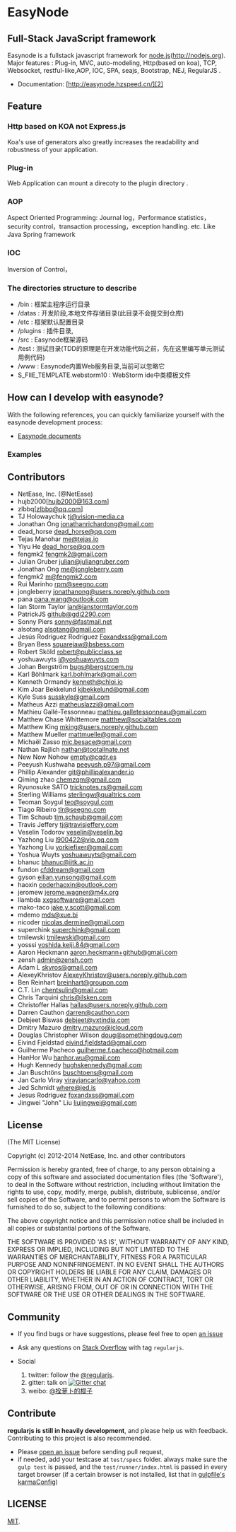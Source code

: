 # EasyNode

## Full-Stack JavaScript framework
Easynode is a fullstack javascript framework for [node.js]()(http://nodejs.org). Major features : Plug-in, MVC, auto-modeling, Http(based on koa), TCP, Websocket, restful-like,AOP, IOC, SPA, seajs, Bootstrap, NEJ, RegularJS .

* Documentation: [http://easynode.hzspeed.cn/][2]

## Feature

### Http based on KOA not Express.js

Koa's use of generators also greatly increases the readability and robustness of your application.


### Plug-in

Web Application can mount a  direcoty to the plugin directory .

### AOP

Aspect Oriented Programming: Journal log，Performance statistics，security control，transaction processing，exception handling. etc. Like Java Spring framework

### IOC

Inversion of Control，

### The directories structure to describe


* /bin            : 框架主程序运行目录
* /datas          : 开发阶段,本地文件存储目录(此目录不会提交到仓库)
* /etc            : 框架默认配置目录
* /plugins        : 插件目录,
* /src            : Easynode框架源码
* /test           : 测试目录(TDD的原理是在开发功能代码之前，先在这里编写单元测试用例代码)
* /www            : Easynode内置Web服务目录,当前可以忽略它
* S_FIlE_TEMPLATE.webstorm10  : WebStorm ide中类模板文件





## How can I develop with easynode?
With the following references, you can quickly familiarize yourself with the easynode development process:
* [Easynode documents][3]

### Examples


## Contributors
* NetEase, Inc. (@NetEase)
* hujb2000[hujb2000@163.com]
* zlbbq[zlbbq@qq.com]
* TJ Holowaychuk [tj@vision-media.ca][4]
* Jonathan Ong [jonathanrichardong@gmail.com][5]
* dead\_horse [dead\_horse@qq.com][6]
* Tejas Manohar [me@tejas.io][7]
* Yiyu He [dead\_horse@qq.com][8]
* fengmk2 [fengmk2@gmail.com][9]
* Julian Gruber [julian@juliangruber.com][10]
* Jonathan Ong [me@jongleberry.com][11]
* fengmk2 [m@fengmk2.com][12]
* Rui Marinho [rpm@seegno.com][13]
* jongleberry [jonathanong@users.noreply.github.com][14]
* pana [pana.wang@outlook.com][15]
* Ian Storm Taylor [ian@ianstormtaylor.com][16]
* PatrickJS [github@gdi2290.com][17]
* Sonny Piers [sonny@fastmail.net][18]
* alsotang [alsotang@gmail.com][19]
* Jesús Rodríguez Rodríguez [Foxandxss@gmail.com][20]
* Bryan Bess [squarejaw@bsbess.com][21]
* Robert Sköld [robert@publicclass.se][22]
* yoshuawuyts [i@yoshuawuyts.com][23]
* Johan Bergström [bugs@bergstroem.nu][24]
* Karl Böhlmark [karl.bohlmark@gmail.com][25]
* Kenneth Ormandy [kenneth@chloi.io][26]
* Kim Joar Bekkelund [kjbekkelund@gmail.com][27]
* Kyle Suss [susskyle@gmail.com][28]
* Matheus Azzi [matheuslazzi@gmail.com][29]
* Mathieu Gallé-Tessonneau [mathieu.galletessonneau@gmail.com][30]
* Matthew Chase Whittemore [matthew@socialtables.com][31]
* Matthew King [mking@users.noreply.github.com][32]
* Matthew Mueller [mattmuelle@gmail.com][33]
* Michaël Zasso [mic.besace@gmail.com][34]
* Nathan Rajlich [nathan@tootallnate.net][35]
* New Now Nohow [empty@cqdr.es][36]
* Peeyush Kushwaha [peeyush.p97@gmail.com][37]
* Phillip Alexander [git@phillipalexander.io][38]
* Qiming zhao [chemzqm@gmail.com][39]
* Ryunosuke SATO [tricknotes.rs@gmail.com][40]
* Sterling Williams [sterlingw@qualtrics.com][41]
* Teoman Soygul [teo@soygul.com][42]
* Tiago Ribeiro [tlr@seegno.com][43]
* Tim Schaub [tim.schaub@gmail.com][44]
* Travis Jeffery [tj@travisjeffery.com][45]
* Veselin Todorov [veselin@veselin.bg][46]
* Yazhong Liu [l900422@vip.qq.com][47]
* Yazhong Liu [yorkiefixer@gmail.com][48]
* Yoshua Wuyts [yoshuawuyts@gmail.com][49]
* bhanuc [bhanuc@iitk.ac.in][50]
* fundon [cfddream@gmail.com][51]
* gyson [eilian.yunsong@gmail.com][52]
* haoxin [coderhaoxin@outlook.com][53]
* jeromew [jerome.wagner@m4x.org][54]
* llambda [xxgsoftware@gmail.com][55]
* mako-taco [jake.y.scott@gmail.com][56]
* mdemo [mds@xue.bi][57]
* nicoder [nicolas.dermine@gmail.com][58]
* superchink [superchink@gmail.com][59]
* tmilewski [tmilewski@gmail.com][60]
* yosssi [yoshida.keiji.84@gmail.com][61]
* Aaron Heckmann [aaron.heckmann+github@gmail.com][62]
* zensh [admin@zensh.com][63]
* Adam L [skyros@gmail.com][64]
* AlexeyKhristov [AlexeyKhristov@users.noreply.github.com][65]
* Ben Reinhart [breinhart@groupon.com][66]
* C.T. Lin [chentsulin@gmail.com][67]
* Chris Tarquini [chris@ilsken.com][68]
* Christoffer Hallas [hallas@users.noreply.github.com][69]
* Darren Cauthon [darren@cauthon.com][70]
* Debjeet Biswas [debjeet@vxtindia.com][71]
* Dmitry Mazuro [dmitry.mazuro@icloud.com][72]
* Douglas Christopher Wilson [doug@somethingdoug.com][73]
* Eivind Fjeldstad [eivind.fjeldstad@gmail.com][74]
* Guilherme Pacheco [guilherme.f.pacheco@hotmail.com][75]
* HanHor Wu [hanhor.wu@gmail.com][76]
* Hugh Kennedy [hughskennedy@gmail.com][77]
* Jan Buschtöns [buschtoens@gmail.com][78]
* Jan Carlo Viray [virayjancarlo@yahoo.com][79]
* Jed Schmidt [where@jed.is][80]
* Jesus Rodriguez [foxandxss@gmail.com][81]
* Jingwei "John" Liu [liujingwei@gmail.com][82]

## License

(The MIT License)

Copyright (c) 2012-2014 NetEase, Inc. and other contributors

Permission is hereby granted, free of charge, to any person obtaining
a copy of this software and associated documentation files (the
'Software'), to deal in the Software without restriction, including
without limitation the rights to use, copy, modify, merge, publish,
distribute, sublicense, and/or sell copies of the Software, and to
permit persons to whom the Software is furnished to do so, subject to
the following conditions:

The above copyright notice and this permission notice shall be
included in all copies or substantial portions of the Software.

THE SOFTWARE IS PROVIDED 'AS IS', WITHOUT WARRANTY OF ANY KIND,
EXPRESS OR IMPLIED, INCLUDING BUT NOT LIMITED TO THE WARRANTIES OF
MERCHANTABILITY, FITNESS FOR A PARTICULAR PURPOSE AND NONINFRINGEMENT.
IN NO EVENT SHALL THE AUTHORS OR COPYRIGHT HOLDERS BE LIABLE FOR ANY
CLAIM, DAMAGES OR OTHER LIABILITY, WHETHER IN AN ACTION OF CONTRACT,
TORT OR OTHERWISE, ARISING FROM, OUT OF OR IN CONNECTION WITH THE
SOFTWARE OR THE USE OR OTHER DEALINGS IN THE SOFTWARE.

[2]:	http://easynode.hzspeed.cn/
[3]:	http://easynode.hzspeed.cn
[4]:	mailto:tj@vision-media.ca
[5]:	mailto:jonathanrichardong@gmail.com
[6]:	mailto:dead_horse@qq.com
[7]:	mailto:me@tejas.io
[8]:	mailto:dead_horse@qq.com
[9]:	mailto:fengmk2@gmail.com
[10]:	mailto:julian@juliangruber.com
[11]:	mailto:me@jongleberry.com
[12]:	mailto:m@fengmk2.com
[13]:	mailto:rpm@seegno.com
[14]:	mailto:jonathanong@users.noreply.github.com
[15]:	mailto:pana.wang@outlook.com
[16]:	mailto:ian@ianstormtaylor.com
[17]:	mailto:github@gdi2290.com
[18]:	mailto:sonny@fastmail.net
[19]:	mailto:alsotang@gmail.com
[20]:	mailto:Foxandxss@gmail.com
[21]:	mailto:squarejaw@bsbess.com
[22]:	mailto:robert@publicclass.se
[23]:	mailto:i@yoshuawuyts.com
[24]:	mailto:bugs@bergstroem.nu
[25]:	mailto:karl.bohlmark@gmail.com
[26]:	mailto:kenneth@chloi.io
[27]:	mailto:kjbekkelund@gmail.com
[28]:	mailto:susskyle@gmail.com
[29]:	mailto:matheuslazzi@gmail.com
[30]:	mailto:mathieu.galletessonneau@gmail.com
[31]:	mailto:matthew@socialtables.com
[32]:	mailto:mking@users.noreply.github.com
[33]:	mailto:mattmuelle@gmail.com
[34]:	mailto:mic.besace@gmail.com
[35]:	mailto:nathan@tootallnate.net
[36]:	mailto:empty@cqdr.es
[37]:	mailto:peeyush.p97@gmail.com
[38]:	mailto:git@phillipalexander.io
[39]:	mailto:chemzqm@gmail.com
[40]:	mailto:tricknotes.rs@gmail.com
[41]:	mailto:sterlingw@qualtrics.com
[42]:	mailto:teo@soygul.com
[43]:	mailto:tlr@seegno.com
[44]:	mailto:tim.schaub@gmail.com
[45]:	mailto:tj@travisjeffery.com
[46]:	mailto:veselin@veselin.bg
[47]:	mailto:l900422@vip.qq.com
[48]:	mailto:yorkiefixer@gmail.com
[49]:	mailto:yoshuawuyts@gmail.com
[50]:	mailto:bhanuc@iitk.ac.in
[51]:	mailto:cfddream@gmail.com
[52]:	mailto:eilian.yunsong@gmail.com
[53]:	mailto:coderhaoxin@outlook.com
[54]:	mailto:jerome.wagner@m4x.org
[55]:	mailto:xxgsoftware@gmail.com
[56]:	mailto:jake.y.scott@gmail.com
[57]:	mailto:mds@xue.bi
[58]:	mailto:nicolas.dermine@gmail.com
[59]:	mailto:superchink@gmail.com
[60]:	mailto:tmilewski@gmail.com
[61]:	mailto:yoshida.keiji.84@gmail.com
[62]:	mailto:aaron.heckmann+github@gmail.com
[63]:	mailto:admin@zensh.com
[64]:	mailto:skyros@gmail.com
[65]:	mailto:AlexeyKhristov@users.noreply.github.com
[66]:	mailto:breinhart@groupon.com
[67]:	mailto:chentsulin@gmail.com
[68]:	mailto:chris@ilsken.com
[69]:	mailto:hallas@users.noreply.github.com
[70]:	mailto:darren@cauthon.com
[71]:	mailto:debjeet@vxtindia.com
[72]:	mailto:dmitry.mazuro@icloud.com
[73]:	mailto:doug@somethingdoug.com
[74]:	mailto:eivind.fjeldstad@gmail.com
[75]:	mailto:guilherme.f.pacheco@hotmail.com
[76]:	mailto:hanhor.wu@gmail.com
[77]:	mailto:hughskennedy@gmail.com
[78]:	mailto:buschtoens@gmail.com
[79]:	mailto:virayjancarlo@yahoo.com
[80]:	mailto:where@jed.is
[81]:	mailto:foxandxss@gmail.com
[82]:	mailto:liujingwei@gmail.com



## Community

* If you find bugs or have suggestions, please feel free to open [an issue](https://github.com/regularjs/regular/issues)

* Ask any questions on [Stack Overflow](http://stackoverflow.com/questions/tagged/regularjs) with tag `regularjs`.

* Social
  1. twitter: follow the [@regularjs](https://twitter.com/regularjs).
  1. gitter: talk on [![Gitter chat](https://badges.gitter.im/regularjs/regular.png)](https://gitter.im/regularjs/regular)
  1. weibo: [@拴萝卜的棍子](http://weibo.com/luobolee)

## Contribute

__regularjs is still in heavily development__, and please help us with feedback. Contributing to this project is also recommended.

* Please [open an issue](https://github.com/regularjs/regular/issues) before sending pull request,
* if needed, add your testcase at `test/specs` folder. always make sure the `gulp test` is passed, and the `test/runner/index.html` is passed in every target browser (if a certain browser is not installed, list that in [gulpfile's karmaConfig](https://github.com/regularjs/regular/blob/master/gulpfile.js#L30))



## LICENSE

[MIT](https://github.com/regularjs/regular/blob/master/LICENSE).
